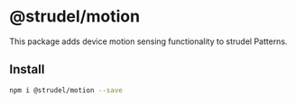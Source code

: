 # @strudel/motion

This package adds device motion sensing functionality to strudel Patterns.

## Install

```sh
npm i @strudel/motion --save
```